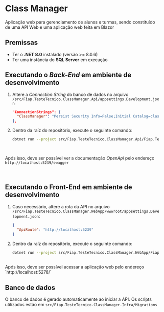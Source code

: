 # Class Manager
Aplicação web para gerenciamento de alunos e turmas, sendo constituído de uma API Web e uma aplicação web feita em Blazor

## Premissas
- Ter o **.NET 8.0** instalado (versão >= 8.0.6)
- Ter uma instância do **SQL Server** em execução

## Executando o _Back-End_ em ambiente de desenvolvimento
1. Altere a _Connection String_ do banco de dados no arquivo `/src/Fiap.TesteTecnico.ClassManager.Api/appsettings.Development.json`
   
    ```json
    "ConnectionStrings": {
      "ClassManager": "Persist Security Info=False;Initial Catalog=class_manager;Server=localhost;User ID=sa;Password=SuperStrongPassword!;Trust Server Certificate=True"
    },
    ```
2. Dentro da raíz do repositório, execute o seguinte comando:

   ```bash
   dotnet run --project src/Fiap.TesteTecnico.ClassManager.Api/Fiap.TesteTecnico.ClassManager.Api.csproj
   ```
<br>

Após isso, deve ser possível ver a documentação _OpenApi_ pelo endereço `http://localhost:5239/swagger`

<br>

## Executando o Front-End em ambiente de desenvolvimento
1. Caso necessário, altere a rota da API no arquivo `/src/Fiap.TesteTecnico.ClassManager.WebApp/wwwroot/appsettings.Development.json`:
   
    ```json
    {
      "ApiRoute": "http://localhost:5239"
    }

    ```
2. Dentro da raíz do repositório, execute o seguinte comando:
   ```bash
   dotnet run --project src/Fiap.TesteTecnico.ClassManager.WebApp/Fiap.TesteTecnico.ClassManager.WebApp.csproj
   ```

<br>
Após isso, deve ser possível acessar a aplicação web pelo endereço `http://localhost:5278/`
<br>

## Banco de dados
O banco de dados é gerado automaticamente ao iniciar a API. Os scripts utilizados estão em `src/Fiap.TesteTecnico.ClassManager.Infra/Migrations`

